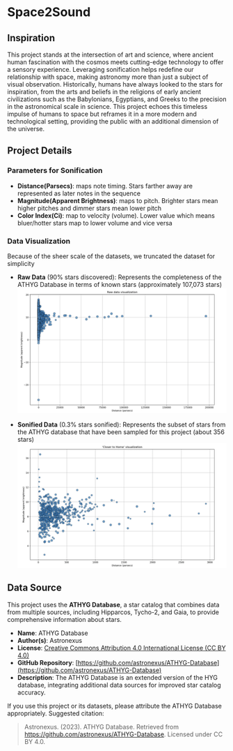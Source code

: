 # Space2Sound

## Inspiration
This project stands at the intersection of art and science, where ancient human fascination with the cosmos meets cutting-edge technology to offer a sensory experience. Leveraging sonification helps redefine our relationship with space, making astronomy more than just a subject of visual observation. Historically, humans have always looked to the stars for inspiration, from the arts and beliefs in the religions of early ancient civilizations such as the Babylonians, Egyptians, and Greeks to the precision in the astronomical scale in science. This project echoes this timeless impulse of humans to space but reframes it in a more modern and technological setting, providing the public with an additional dimension of the universe.

## Project Details

### Parameters for Sonification
- **Distance(Parsecs)**: maps note timing. Stars farther away are represented as later notes in the sequence
- **Magnitude(Apparent Brightness)**: maps to pitch. Brighter stars mean higher pitches and dimmer stars mean lower pitch
- **Color Index(Ci)**: map to velocity (volume). Lower value which means bluer/hotter stars map to lower volume and vice versa

### Data Visualization
Because of the sheer scale of the datasets, we truncated the dataset for simplicity

- **Raw Data** (90% stars discovered): Represents the completeness of the ATHYG Database in terms of known stars (approximately 107,073 stars)
![Alt Text](/plots/hyg_raw.png)

- **Sonified Data** (0.3% stars sonified): Represents the subset of stars from the ATHYG database that have been sampled for this project (about 356 stars)
![Alt Text](/plots/hyg.png)


## Data Source

This project uses the **ATHYG Database**, a star catalog that combines data from multiple sources, including Hipparcos, Tycho-2, and Gaia, to provide comprehensive information about stars.

- **Name**: ATHYG Database  
- **Author(s)**: Astronexus  
- **License**: [Creative Commons Attribution 4.0 International License (CC BY 4.0)](https://creativecommons.org/licenses/by/4.0/)  
- **GitHub Repository**: [https://github.com/astronexus/ATHYG-Database](https://github.com/astronexus/ATHYG-Database)  
- **Description**: The ATHYG Database is an extended version of the HYG database, integrating additional data sources for improved star catalog accuracy.

If you use this project or its datasets, please attribute the ATHYG Database appropriately. Suggested citation:

> Astronexus. (2023). ATHYG Database. Retrieved from https://github.com/astronexus/ATHYG-Database. Licensed under CC BY 4.0.
